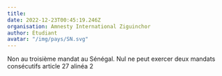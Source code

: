 ```yaml
---
title: 
date: 2022-12-23T00:45:19.246Z
organisation: Amnesty International Ziguinchor 
author: Étudiant 
avatar: "/img/pays/SN.svg"
---
```


Non au troisième mandat au Sénégal. Nul ne peut exercer deux mandats consécutifs  article 27 alinéa 2 